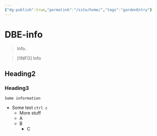 ```yaml
---
{"dg-publish":true,"permalink":"/site/home/","tags":"gardenEntry"}
---
```

# DBE-info
> Info. 

>[!INFO]
> Info

## Heading2
### Heading3
```ad-info
Some information
```

- Some text `ctrl c` 
	- More stuff
	- A
	- B
		- C
